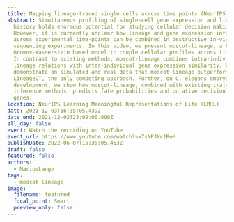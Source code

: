 ```yaml
---
title: Mapping lineage-traced single cells across time points (NeurIPS LMRL)
abstract: Simultaneous profiling of single-cell gene expression and lineage
  history holds enormous potential for studying cellular decision making.
  However, it is currently unclear how lineage and gene expression information
  across experimental time-points can be combined in destructive in-vivo
  sequencing experiments. In this video, we present moscot-lineage, a Fused
  Gromov-Wasserstein based model to couple cellular profiles across time-points.
  In contrast to existing methods, moscot-lineage combines intra-individual
  lineage relations with inter-individual gene expression similarity. We
  demonstrate on simulated and real data that moscot-lineage outperforms
  LineageOT, the only competing approach. Further, on C. elegans embryonic
  development, we show how moscot-lineage, combined with existing trajectory
  inference methods, predicts fate probabilities and putative decision driver
  genes.
location: NeurIPS Learning Meaningful Representations of Life (LMRL)
date: 2021-12-03T16:35:05.439Z
date_end: 2021-12-02T23:00:00.000Z
all_day: false
event: Watch the recording on YouTube
event_url: https://www.youtube.com/watch?v=7sNPJXc1BoM
publishDate: 2022-06-07T15:35:05.453Z
draft: false
featured: false
authors:
  - MariusLange
tags:
  - moscot-lineage
image:
  filename: featured
  focal_point: Smart
  preview_only: false
---
```

